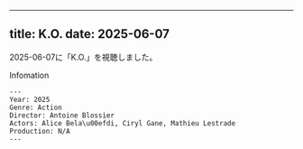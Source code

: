 
---
title: K.O.
date: 2025-06-07
---

2025-06-07に「K.O.」を視聴しました。

Infomation
```
---
Year: 2025
Genre: Action
Director: Antoine Blossier
Actors: Alice Bela\u00efdi, Ciryl Gane, Mathieu Lestrade
Production: N/A
---
```

